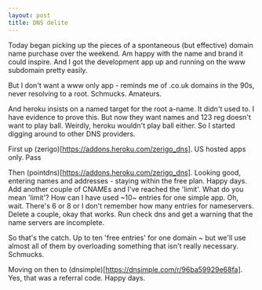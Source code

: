 ```yaml
---
layout: post
title: DNS delite
---
```


Today began picking up the pieces of a spontaneous (but effective) domain name purchase over the weekend. Am happy with the name and brand it could inspire. And I got the development app up and running on the www subdomain pretty easily.

But I don't want a www only app - reminds me of .co.uk domains in the 90s, never resolving to a root. Schmucks. Amateurs. 

And heroku insists on a named target for the root a-name. It didn't used to. I have evidence to prove this. But now they want names and 123 reg doesn't want to play ball. Weirdly, heroku wouldn't play ball either. So I started digging around to other DNS providers.

First up (zerigo)[https://addons.heroku.com/zerigo_dns]. US hosted apps only. Pass

Then (pointdns)[https://addons.heroku.com/zerigo_dns]. Looking good, entering names and addresses - staying within the free plan. Happy days. Add another couple of CNAMEs and I've reached the 'limit'. What do you mean 'limit'? How can I have used ~10~ entries for one simple app. Oh, wait. There's 6 or 8 or I don't remember how many entries for nameservers. Delete a couple, okay that works. Run check dns and get a warning that the name servers are incomplete. 

So that's the catch. Up to ten 'free entries' for one domain ~ but we'll use almost all of them by overloading something that isn't really necessary. Schmucks.

Moving on then to (dnsimple)[https://dnsimple.com/r/96ba59929e68fa]. Yes, that was a referral code. Happy days.

